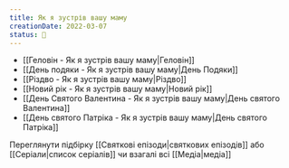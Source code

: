 ```yaml
---
title: Як я зустрів вашу маму
creationDate: 2022-03-07
status: 🌱
---
```

- [[Геловін - Як я зустрів вашу маму|Геловін]]
- [[День подяки - Як я зустрів вашу маму|День Подяки]]
- [[Різдво - Як я зустрів вашу маму|Різдво]]
- [[Новий рік - Як я зустрів вашу маму|Новий рік]]
- [[День Святого Валентина - Як я зустрів вашу маму|День святого Валентина]]
- [[День святого Патріка - Як я зустрів вашу маму|День святого Патріка]]

Переглянути підбірку [[Святкові епізоди|святкових епізодів]] або [[Серіали|список серіалів]] чи взагалі всі [[Медіа|медіа]]
